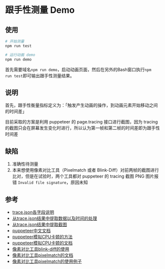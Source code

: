 # 跟手性测量 Demo

## 使用

```BASH
# 开始测量
npm run test

# 运行动画 demo
npm run demo
```

首先需要域名`npm run demo`，启动动画页面，然后在另外的Bash窗口执行`npm run test`即可输出跟手性测量结果。

## 说明

首先，跟手性衡量指标定义为：「触发产生动画的操作，到动画元素开始移动之间的时间差」

目前采取的方案是利用 puppeteer 的 page.tracing 接口进行截图，因为 tracing 的截图只会在屏幕发生变化时进行，所以认为第一帧和第二帧的时间差即为跟手性时间差

## 缺陷

1. 准确性待测量
2. 本来想使用像素对比工具（Pixelmatch 或者 Blink-Diff）对前两帧的截图进行比对，但是在试验时，两个工具都对 puppeteer 的 tracing 截图 PNG 图片报错 `Invalid file
 signature`，原因未知

## 参考

- [trace.json各字段说明](https://github.com/temberature/blog/issues/22)
- [从trace.json结果中提取数据以及时间的处理](https://github.com/GoogleChrome/puppeteer/issues/1368)
- [从trace.json结果中提取截图](https://github.com/GoogleChrome/puppeteer/issues/1072)
- [puppeteer中文文档](https://zhaoqize.github.io/puppeteer-api-zh_CN/)
- [puppeteer模拟CPU卡顿的方法](https://michaljanaszek.com/blog/test-website-performance-with-puppeteer#emulateSlowNetworkAndCPU)
- [puppeteer模拟CPU卡顿的文档](https://chromedevtools.github.io/devtools-protocol/tot/Emulation/#method-setCPUThrottlingRate)
- [像素对比工具blink-diff的使用](https://segmentfault.com/a/1190000014720175#articleHeader8)
- [像素对比工具pixelmatch的文档](https://github.com/mapbox/pixelmatch)
- [像素对比工具pixelmatch的使用例子](https://futu.im/article/automatic-visual-diffing-with-puppeteer/)

